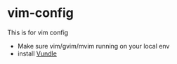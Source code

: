 # vim-config

This is for vim config

-  Make sure vim/gvim/mvim running on your local env
- install [Vundle](https://github.com/VundleVim/Vundle.vim)

